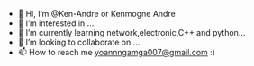 - 👋 Hi, I’m @Ken-Andre or Kenmogne Andre
- 👀 I’m interested in ...
- 🌱 I’m currently learning network,electronic,C++ and python...
- 💞️ I’m looking to collaborate on ...
- 📫 How to reach me yoannngamga007@gmail.com :)

<!---
Ken-Andre/Ken-Andre is a ✨ special ✨ repository because its `README.md` (this file) appears on your GitHub profile.
You can click the Preview link to take a look at your changes.
--->
